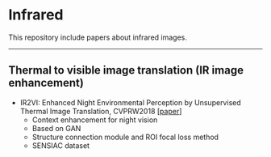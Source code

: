 # Infrared
This repository include papers about infrared images.

---

## Thermal to visible image translation (IR image enhancement)

- IR2VI: Enhanced Night Environmental Perception by Unsupervised Thermal Image Translation, CVPRW2018 [[paper](http://openaccess.thecvf.com/content_cvpr_2018_workshops/papers/w21/Liu_IR2VI_Enhanced_Night_CVPR_2018_paper.pdf)]
  - Context enhancement for night vision
  - Based on GAN
  - Structure connection module and ROI focal loss method
  - SENSIAC dataset

